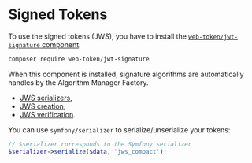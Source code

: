 # Signed Tokens

To use the signed tokens \(JWS\), you have to install the [`web-token/jwt-signature` component](https://github.com/web-token/jwt-signature).

```bash
composer require web-token/jwt-signature
```

When this component is installed, signature algorithms are automatically handles by the Algorithm Manager Factory.

* [JWS serializers](jws-serializers.md),
* [JWS creation](jws-creation.md),
* [JWS verification](jws-verification.md).

You can use `symfony/serializer` to serialize/unserialize your tokens:

```php
// $serializer corresponds to the Symfony serializer
$serializer->serialize($data, 'jws_compact');
```

